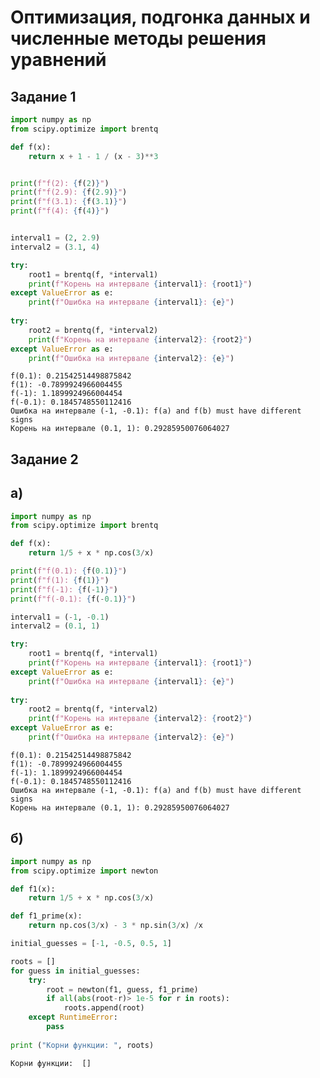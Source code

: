 # Оптимизация, подгонка данных и численные методы решения уравнений

## Задание 1


```python
import numpy as np
from scipy.optimize import brentq

def f(x):
    return x + 1 - 1 / (x - 3)**3


print(f"f(2): {f(2)}")
print(f"f(2.9): {f(2.9)}")
print(f"f(3.1): {f(3.1)}")
print(f"f(4): {f(4)}")


interval1 = (2, 2.9)
interval2 = (3.1, 4)

try:
    root1 = brentq(f, *interval1)
    print(f"Корень на интервале {interval1}: {root1}")
except ValueError as e:
    print(f"Ошибка на интервале {interval1}: {e}")
    
try:
    root2 = brentq(f, *interval2)
    print(f"Корень на интервале {interval2}: {root2}")
except ValueError as e:
    print(f"Ошибка на интервале {interval2}: {e}")

```

    f(0.1): 0.21542514498875842
    f(1): -0.7899924966004455
    f(-1): 1.1899924966004454
    f(-0.1): 0.1845748550112416
    Ошибка на интервале (-1, -0.1): f(a) and f(b) must have different signs
    Корень на интервале (0.1, 1): 0.29285950076064027


## Задание 2

## a)


```python
import numpy as np
from scipy.optimize import brentq

def f(x):
    return 1/5 + x * np.cos(3/x)

print(f"f(0.1): {f(0.1)}")
print(f"f(1): {f(1)}")
print(f"f(-1): {f(-1)}")
print(f"f(-0.1): {f(-0.1)}")

interval1 = (-1, -0.1)
interval2 = (0.1, 1)

try:
    root1 = brentq(f, *interval1)
    print(f"Корень на интервале {interval1}: {root1}")
except ValueError as e:
    print(f"Ошибка на интервале {interval1}: {e}")
    
try:
    root2 = brentq(f, *interval2)
    print(f"Корень на интервале {interval2}: {root2}")
except ValueError as e:
    print(f"Ошибка на интервале {interval2}: {e}")
```

    f(0.1): 0.21542514498875842
    f(1): -0.7899924966004455
    f(-1): 1.1899924966004454
    f(-0.1): 0.1845748550112416
    Ошибка на интервале (-1, -0.1): f(a) and f(b) must have different signs
    Корень на интервале (0.1, 1): 0.29285950076064027


## б)


```python
import numpy as np
from scipy.optimize import newton

def f1(x):
    return 1/5 + x * np.cos(3/x)

def f1_prime(x):
    return np.cos(3/x) - 3 * np.sin(3/x) /x

initial_guesses = [-1, -0.5, 0.5, 1]

roots = []
for guess in initial_guesses:
    try:
        root = newton(f1, guess, f1_prime)
        if all(abs(root-r)> 1e-5 for r in roots):
            roots.append(root)
    except RuntimeError:
        pass
              
print ("Корни функции: ", roots)
```

    Корни функции:  []



```python

```
